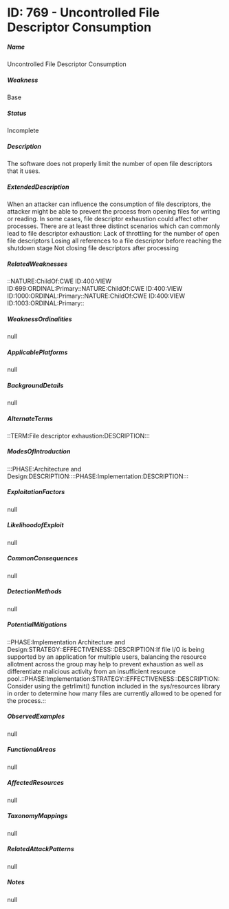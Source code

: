 # ID: 769 - Uncontrolled File Descriptor Consumption
<h5>Name</h5>Uncontrolled File Descriptor Consumption
<h5>Weakness</h5>Base
<h5>Status</h5>Incomplete
<h5>Description</h5>The software does not properly limit the number of open file descriptors that it uses.
<h5>ExtendedDescription</h5>When an attacker can influence the consumption of file descriptors, the attacker might be able to prevent the process from opening files for writing or reading. In some cases, file descriptor exhaustion could affect other processes. There are at least three distinct scenarios which can commonly lead to file descriptor exhaustion: Lack of throttling for the number of open file descriptors Losing all references to a file descriptor before reaching the shutdown stage Not closing file descriptors after processing
<h5>RelatedWeaknesses</h5>::NATURE:ChildOf:CWE ID:400:VIEW ID:699:ORDINAL:Primary::NATURE:ChildOf:CWE ID:400:VIEW ID:1000:ORDINAL:Primary::NATURE:ChildOf:CWE ID:400:VIEW ID:1003:ORDINAL:Primary::
<h5>WeaknessOrdinalities</h5>null
<h5>ApplicablePlatforms</h5>null
<h5>BackgroundDetails</h5>null
<h5>AlternateTerms</h5>::TERM:File descriptor exhaustion:DESCRIPTION:::
<h5>ModesOfIntroduction</h5>:::PHASE:Architecture and Design:DESCRIPTION::::PHASE:Implementation:DESCRIPTION:::
<h5>ExploitationFactors</h5>null
<h5>LikelihoodofExploit</h5>null
<h5>CommonConsequences</h5>null
<h5>DetectionMethods</h5>null
<h5>PotentialMitigations</h5>::PHASE:Implementation Architecture and Design:STRATEGY::EFFECTIVENESS::DESCRIPTION:If file I/O is being supported by an application for multiple users, balancing the resource allotment across the group may help to prevent exhaustion as well as differentiate malicious activity from an insufficient resource pool.::PHASE:Implementation:STRATEGY::EFFECTIVENESS::DESCRIPTION:Consider using the getrlimit() function included in the sys/resources library in order to determine how many files are currently allowed to be opened for the process.::
<h5>ObservedExamples</h5>null
<h5>FunctionalAreas</h5>null
<h5>AffectedResources</h5>null
<h5>TaxonomyMappings</h5>null
<h5>RelatedAttackPatterns</h5>null
<h5>Notes</h5>null

